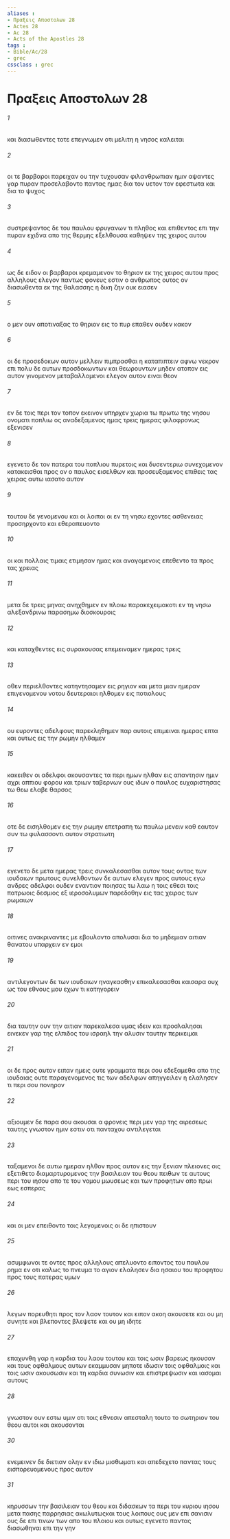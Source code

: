 ```yaml
---
aliases : 
- Πραξεις Aποστολων 28
- Actes 28
- Ac 28
- Acts of the Apostles 28
tags : 
- Bible/Ac/28
- grec
cssclass : grec
---
```


# Πραξεις Aποστολων 28

###### 1
και διασωθεντες τοτε επεγνωμεν οτι μελιτη η νησος καλειται
###### 2
οι τε βαρβαροι παρειχαν ου την τυχουσαν φιλανθρωπιαν ημιν αψαντες γαρ πυραν προσελαβοντο παντας ημας δια τον υετον τον εφεστωτα και δια το ψυχος
###### 3
συστρεψαντος δε του παυλου φρυγανων τι πληθος και επιθεντος επι την πυραν εχιδνα απο της θερμης εξελθουσα καθηψεν της χειρος αυτου
###### 4
ως δε ειδον οι βαρβαροι κρεμαμενον το θηριον εκ της χειρος αυτου προς αλληλους ελεγον παντως φονευς εστιν ο ανθρωπος ουτος ον διασωθεντα εκ της θαλασσης η δικη ζην ουκ ειασεν
###### 5
ο μεν ουν αποτιναξας το θηριον εις το πυρ επαθεν ουδεν κακον
###### 6
οι δε προσεδοκων αυτον μελλειν πιμπρασθαι η καταπιπτειν αφνω νεκρον επι πολυ δε αυτων προσδοκωντων και θεωρουντων μηδεν ατοπον εις αυτον γινομενον μεταβαλλομενοι ελεγον αυτον ειναι θεον
###### 7
εν δε τοις περι τον τοπον εκεινον υπηρχεν χωρια τω πρωτω της νησου ονοματι ποπλιω ος αναδεξαμενος ημας τρεις ημερας φιλοφρονως εξενισεν
###### 8
εγενετο δε τον πατερα του ποπλιου πυρετοις και δυσεντεριω συνεχομενον κατακεισθαι προς ον ο παυλος εισελθων και προσευξαμενος επιθεις τας χειρας αυτω ιασατο αυτον
###### 9
τουτου δε γενομενου και οι λοιποι οι εν τη νησω εχοντες ασθενειας προσηρχοντο και εθεραπευοντο
###### 10
οι και πολλαις τιμαις ετιμησαν ημας και αναγομενοις επεθεντο τα προς τας χρειας
###### 11
μετα δε τρεις μηνας ανηχθημεν εν πλοιω παρακεχειμακοτι εν τη νησω αλεξανδρινω παρασημω διοσκουροις
###### 12
και καταχθεντες εις συρακουσας επεμειναμεν ημερας τρεις
###### 13
οθεν περιελθοντες κατηντησαμεν εις ρηγιον και μετα μιαν ημεραν επιγενομενου νοτου δευτεραιοι ηλθομεν εις ποτιολους
###### 14
ου ευροντες αδελφους παρεκληθημεν παρ αυτοις επιμειναι ημερας επτα και ουτως εις την ρωμην ηλθαμεν
###### 15
κακειθεν οι αδελφοι ακουσαντες τα περι ημων ηλθαν εις απαντησιν ημιν αχρι αππιου φορου και τριων ταβερνων ους ιδων ο παυλος ευχαριστησας τω θεω ελαβε θαρσος
###### 16
οτε δε εισηλθομεν εις την ρωμην επετραπη τω παυλω μενειν καθ εαυτον συν τω φυλασσοντι αυτον στρατιωτη
###### 17
εγενετο δε μετα ημερας τρεις συνκαλεσασθαι αυτον τους οντας των ιουδαιων πρωτους συνελθοντων δε αυτων ελεγεν προς αυτους εγω ανδρες αδελφοι ουδεν εναντιον ποιησας τω λαω η τοις εθεσι τοις πατρωοις δεσμιος εξ ιεροσολυμων παρεδοθην εις τας χειρας των ρωμαιων
###### 18
οιτινες ανακριναντες με εβουλοντο απολυσαι δια το μηδεμιαν αιτιαν θανατου υπαρχειν εν εμοι
###### 19
αντιλεγοντων δε των ιουδαιων ηναγκασθην επικαλεσασθαι καισαρα ουχ ως του εθνους μου εχων τι κατηγορειν
###### 20
δια ταυτην ουν την αιτιαν παρεκαλεσα υμας ιδειν και προσλαλησαι εινεκεν γαρ της ελπιδος του ισραηλ την αλυσιν ταυτην περικειμαι
###### 21
οι δε προς αυτον ειπαν ημεις ουτε γραμματα περι σου εδεξαμεθα απο της ιουδαιας ουτε παραγενομενος τις των αδελφων απηγγειλεν η ελαλησεν τι περι σου πονηρον
###### 22
αξιουμεν δε παρα σου ακουσαι α φρονεις περι μεν γαρ της αιρεσεως ταυτης γνωστον ημιν εστιν οτι πανταχου αντιλεγεται
###### 23
ταξαμενοι δε αυτω ημεραν ηλθον προς αυτον εις την ξενιαν πλειονες οις εξετιθετο διαμαρτυρομενος την βασιλειαν του θεου πειθων τε αυτους περι του ιησου απο τε του νομου μωυσεως και των προφητων απο πρωι εως εσπερας
###### 24
και οι μεν επειθοντο τοις λεγομενοις οι δε ηπιστουν
###### 25
ασυμφωνοι τε οντες προς αλληλους απελυοντο ειποντος του παυλου ρημα εν οτι καλως το πνευμα το αγιον ελαλησεν δια ησαιου του προφητου προς τους πατερας υμων
###### 26
λεγων πορευθητι προς τον λαον τουτον και ειπον ακοη ακουσετε και ου μη συνητε και βλεποντες βλεψετε και ου μη ιδητε
###### 27
επαχυνθη γαρ η καρδια του λαου τουτου και τοις ωσιν βαρεως ηκουσαν και τους οφθαλμους αυτων εκαμμυσαν μηποτε ιδωσιν τοις οφθαλμοις και τοις ωσιν ακουσωσιν και τη καρδια συνωσιν και επιστρεψωσιν και ιασομαι αυτους
###### 28
γνωστον ουν εστω υμιν οτι τοις εθνεσιν απεσταλη τουτο το σωτηριον του θεου αυτοι και ακουσονται
###### 30
ενεμεινεν δε διετιαν ολην εν ιδιω μισθωματι και απεδεχετο παντας τους εισπορευομενους προς αυτον
###### 31
κηρυσσων την βασιλειαν του θεου και διδασκων τα περι του κυριου ιησου μετα πασης παρρησιας ακωλυτωςκαι τους λοιπους ους μεν επι σανισιν ους δε επι τινων των απο του πλοιου και ουτως εγενετο παντας διασωθηναι επι την γην

